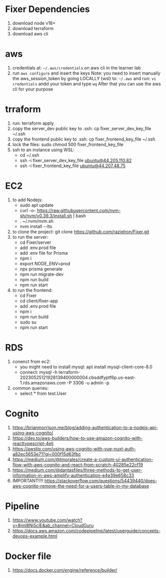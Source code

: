 # Fixer Dependencies
1. download node v18+
2. download terraform
3. download aws cli

# aws
1. credentials at: `~/.aws/credentials` on aws cli in the learner lab
2. run `aws configure` and insert the keys
Note: you need to insert manually the aws_session_token by going LOCALLY (wsl) to: `~/.aws`
and run: `vi credentials` andd your token and type `wq`
After that you can use the aws cli for your purpose

# trraform
1. run: terraform apply
2. copy the server_dev public key to .ssh: cp fixer_server_dev_key_file ~/.ssh
3. copy the frontend public key to .ssh: cp fixer_frontend_key_file ~/.ssh
4. lock the files: sudo chmod 500 fixer_frontend_key_file
5. ssh to an instance using WSL:
    * cd ~/.ssh
    * ssh -i fixer_server_dev_key_file ubuntu@44.205.110.82
    * ssh -i fixer_frontend_key_file ubuntu@44.207.48.75

# EC2
1. to add Nodejs:
    * sudo apt update
    * curl -o- https://raw.githubusercontent.com/nvm-sh/nvm/v0.39.3/install.sh | bash
    * . ~/.nvm/nvm.sh
    * nvm install --lts
2. to clone the project: git clone https://github.com/razielron/Fixer.git
3. to run the server:
    * cd Fixer/server
    * add .env.prod file
    * add .env file for Prisma
    * npm i
    * export NODE_ENV=prod
    * npx prisma generate
    * npm run migrate-dev
    * npm run build
    * npm run start
4. to run the frontend:
    * cd Fixer
    * cd client/fixer-app
    * add .env.prod file
    * npm i
    * npm run build
    * sudo su
    * npm run start

# RDS
1. conenct from ec2:
    * you might need to install mysql: apt install mysql-client-core-8.0
    * connect: mysql -h terraform-20230525121928139400000004.cbsddfyptf6p.us-east-1.rds.amazonaws.com -P 3306 -u admin -p
2. common queries:
    * select * from test.User

# Cognito
1. https://brianmorrison.me/blog/adding-authentication-to-a-nodejs-api-using-aws-cognito/
2. https://dev.to/aws-builders/how-to-use-amazon-cognito-with-reacttypescript-4elj
3. https://awstip.com/using-aws-cognito-with-vue-nuxt-auth-a82ec5653e71?gi=000f15d63fbc
4. https://medium.com/@tmorales/create-a-custom-ui-authentication-flow-with-aws-cognito-and-react-from-scratch-40285e22cf19
5. https://medium.com/@dantasfiles/three-methods-to-get-user-information-in-aws-amplify-authentication-e4e39e658c33
6. IMPORTANT!!!! https://stackoverflow.com/questions/54439440/does-aws-cognito-remove-the-need-for-a-users-table-in-my-database

# Pipeline
1. https://www.youtube.com/watch?v=8jml8Ni5cIE&ab_channel=CloudGuru
2. https://docs.aws.amazon.com/codepipeline/latest/userguide/concepts-devops-example.html

# Docker file
1. https://docs.docker.com/engine/reference/builder/